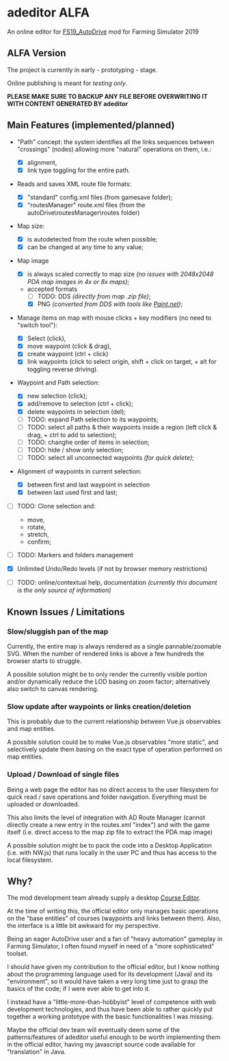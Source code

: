 # adeditor ALFA

An online editor for [FS19_AutoDrive](https://github.com/Stephan-S/FS19_AutoDrive) mod for Farming Simulator 2019

## ALFA Version

The project is currently in early - prototyping - stage.

Online publishing is meant for _testing only_.

**PLEASE MAKE SURE TO BACKUP ANY FILE BEFORE OVERWRITING IT WITH CONTENT GENERATED BY adeditor**

## Main Features (implemented/planned)

* "Path" concept: the system identifies all the links sequences between "crossings" (nodes) allowing more "natural" operations on them, i.e.:

  - [x] alignment,
  - [x] link type toggling for the entire path.

* Reads and saves XML route file formats:
  - [x] "standard" config.xml files (from gamesave folder);
  - [x] "routesManager" route.xml files (from the autoDrive\routesManager\routes folder)

* Map size:

  - [x] is autodetected from the route when possible;
  - [x] can be changed at any time to any value;

* Map image

  - [x] is always scaled correctly to map size
        _(no issues with 2048x2048 PDA map images in 4x or 8x maps)_;
  - accepted formats
    - [ ] TODO: DDS _(directly from map .zip file)_;
    - [x] PNG _(converted from DDS with tools like [Paint.net](https://www.getpaint.net/))_;

* Manage items on map with mouse clicks + key modifiers (no need to "switch tool"):

  - [x] Select (click),
  - [x] move waypoint (click & drag),
  - [x] create waypoint (ctrl + click)
  - [x] link waypoints
  (click to select origin, shift + click on target, + alt for toggling reverse driving).

* Waypoint and Path selection:

  - [x] new selection (click);
  - [x] add/remove to selection (ctrl + click);
  - [x] delete waypoints in selection (del);
  - [ ] TODO: expand Path selection to its waypoints;
  - [ ] TODO: select all paths & their waypoints inside a region (left click & drag, + ctrl to add to selection);
  - [ ] TODO: changhe order of items in selection;
  - [ ] TODO: hide / show only selection;
  - [ ] TODO: select all unconnected waypoints _(for quick delete)_;

* Alignment of waypoints in current selection:
  - [x] between first and last waypoint in selection
  - [x] between last used first and last;

- [ ] TODO: Clone selection and:
  - move,
  - rotate,
  - stretch,
  - confirm;

- [ ] TODO: Markers and folders management

- [x] Unlimited Undo/Redo levels (if not by browser memory restrictions)

- [ ] TODO: online/contextual help, documentation
      *(currently this document is the only source of information)*

## Known Issues / Limitations

### Slow/sluggish pan of the map
Currently, the entire map is always rendered as a single pannable/zoomable SVG.
When the number of rendered links is above a few hundreds the browser starts to struggle.

A possible solution might be to only render the currently visible portion and/or dynamically reduce the LOD basing on zoom factor; alternatively also switch to canvas rendering.

### Slow update after waypoints or links creation/deletion
This is probably due to the current relationship between Vue.js observables and map entities.

A possible solution could be to make Vue.js observables "more static", and selectively update them basing on the exact type of operation performed on map entities.

### Upload / Download of single files
Being a web page the editor has no direct access to the user filesystem for quick read / save operations and folder navigation. Everything must be uploaded or downloaded.

This also limits the level of integration with AD Route Manager (cannot directly create a new entry in the routes.xml "index") and with the game itself (i.e. direct access to the map zip file to extract the PDA map image)

A possible solution might be to pack the code into a Desktop Application (i.e. with NW.js) that runs locally in the user PC and thus has access to the local filesystem.

## Why?

The mod development team already supply a desktop [Course Editor](https://github.com/Stephan-S/FS19_AutoDrive/raw/master/AutoDrive%20Course%20Editor/AD.jar).

At the time of writing this, the official editor only manages basic operations on the "base entities" of courses (waypoints and links between them). Also, the interface is a little bit awkward for my perspective.

Being an eager AutoDrive user and a fan of "heavy automation" gameplay in Farming Simulator, I often found myself in need of a "more sophisticated" toolset.

I should have given my contribution to the official editor, but I know nothing about the programming language used for its development (Java) and its "environment", so it would have taken a very long time just to grasp the basics of the code; if I were ever able to get into it.

I instead have a "little-more-than-hobbyist" level of competence with web development technologies, and thus have been able to rather quickly put together a working prototype with the basic functionalities I was missing.

Maybe the official dev team will eventually deem some of the patterns/features of adeditor useful enough to be worth implementing them in the official editor, having my javascript source code available for "translation" in Java.
